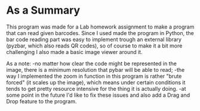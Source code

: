 
#   As a Summary

This program was made for a Lab homework assignment to make a program 
that can read given barcodes. Since I used made the program in Python, 
the bar code reading part was easy to implement trough an external 
library (pyzbar, which also reads QR codes), so of course to make it
a bit more challenging I also made a basic image viewer around it.

As a note:
-no matter how clear the code might be represented in the image, 
there is a minimum resolution that pybar will be able to read;
-the way I implemented the zoom in function in this program is rather 
"brute forced" (it scales up the image), which means under certain 
conditions it tends to get pretty resource intensive for the thing it is 
actually doing.
-at some point in the future I'd like to fix these issues and also add a 
Drag and Drop feature to the program.
